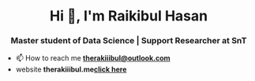 <h1 align="center">Hi 👋, I'm Raikibul Hasan</h1>
<h3 align="center">Master student of Data Science | Support Researcher at SnT</h3>



- 📫 How to reach me **therakiiibul@outlook.com**
-  website **therakiiibul.me<a href="https://therakiiibul.me/">click here</a>**


